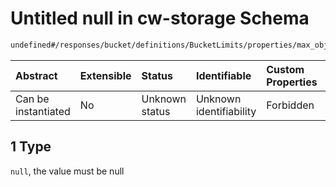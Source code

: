# Untitled null in cw-storage Schema

```txt
undefined#/responses/bucket/definitions/BucketLimits/properties/max_objects/anyOf/1
```



| Abstract            | Extensible | Status         | Identifiable            | Custom Properties | Additional Properties | Access Restrictions | Defined In                                                         |
| :------------------ | :--------- | :------------- | :---------------------- | :---------------- | :-------------------- | :------------------ | :----------------------------------------------------------------- |
| Can be instantiated | No         | Unknown status | Unknown identifiability | Forbidden         | Allowed               | none                | [cw-storage.json\*](schema/cw-storage.json "open original schema") |

## 1 Type

`null`, the value must be null
